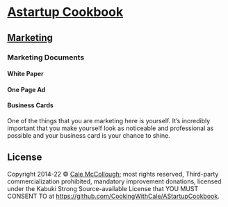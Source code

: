 # [Astartup Cookbook](../)

## [Marketing](./)

### Marketing Documents

#### White Paper

#### One Page Ad

#### Business Cards

One of the things that you are marketing here is yourself. It’s incredibly important that you make yourself look as noticeable and professional as possible and your business card is your chance to shine.

## License

Copyright 2014-22 © [Cale McCollough](https://cookingwithcale.org); most rights reserved, Third-party commercialization prohibited, mandatory improvement donations, licensed under the Kabuki Strong Source-available License that YOU MUST CONSENT TO at <https://github.com/CookingWithCale/AStartupCookbook>.
